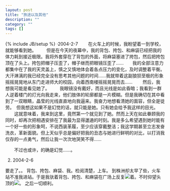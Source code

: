 ```yaml
---
layout: post
title: "旅途以及其他"
description: ""
category: ""
tags: []
---
```

{% include JB/setup %}
·2004-2-7
　　在火车上的时候，我盼望着一到学校，就能够看到她。
　　但是在今天的夜幕中，我的背包、挎包、和麻袋已经把我的体力耗到接近极限。我将外套穿在了背包的外面，将麻袋塞进了挎包，然后把挎包顶在了头上。挎包把帽子压歪了，帽子继而把眼镜压歪了……　　我的全部注意力都集中在了我的天灵盖上，慎之又慎地体会着各点压力的变化，及时调整着平衡。大汗淋漓的我已经完全没有思考其他问题的时间……我就带着这副狼狈至极的形象摇摇晃晃地从东门走进师大的校园，向着西南楼摇摇晃晃而去……
　　然后，我想我可能是看见她了。
　　我眼镜没有戴好，而且光线是如此昏暗；我看到一群人逆着楼门的灯光向我走来，他们肢体的轮廓都是一片模糊。但是我确切在其中看到了一双眼睛，晶莹的光线直直地向我逼来。我奋力地想看清她的面容，但全是徒劳。　但我想这如果不是幻觉的话，就只能是她。只有她会给予我这样的目光。
　　这就意味着，我来到这里，竟然第一个就见到了她。然而上天在如此眷顾我的同时，却再次把相遇安排在了我最为显得邋遢的时刻。我是多么希望遇到她时能有一个好一些的形象呵，不说西装革履，至少应该穿戴整洁；我这学期甚至立志发奋洗衣，革新面貌。但上天似乎总是偏好把我的丑态与她进行鲜明的对比，以打消我仅存的一点勇气，然后让我一次次地哭笑不得……

　　不过也或许，的确是幻觉……。

2. 2004-2-6

要走了。。
背包、挎包、麻袋、我。检阅清楚，上车。
到株洲却太早了些，火车站不准我进站。于是我驮着背包、挎包、和麻袋在广场上反复![](img/em24.gif)着。不时仰望头顶的![](img/em41.gif)。
之后一切顺利。